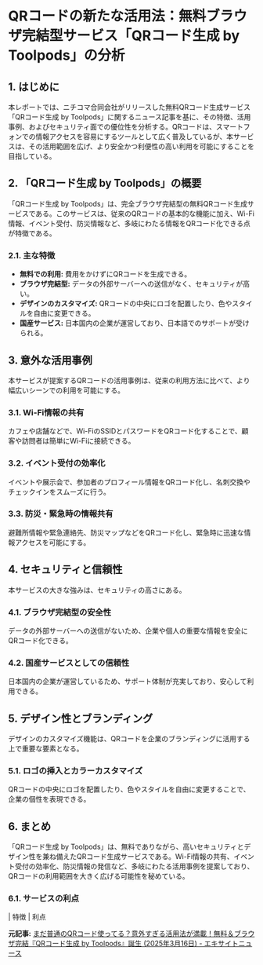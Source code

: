 # QRコードの新たな活用法：無料ブラウザ完結型サービス「QRコード生成 by Toolpods」の分析

## 1. はじめに

本レポートでは、ニチコマ合同会社がリリースした無料QRコード生成サービス「QRコード生成 by Toolpods」に関するニュース記事を基に、その特徴、活用事例、およびセキュリティ面での優位性を分析する。QRコードは、スマートフォンでの情報アクセスを容易にするツールとして広く普及しているが、本サービスは、その活用範囲を広げ、より安全かつ利便性の高い利用を可能にすることを目指している。

## 2. 「QRコード生成 by Toolpods」の概要

「QRコード生成 by Toolpods」は、完全ブラウザ完結型の無料QRコード生成サービスである。このサービスは、従来のQRコードの基本的な機能に加え、Wi-Fi情報、イベント受付、防災情報など、多岐にわたる情報をQRコード化できる点が特徴である。

### 2.1. 主な特徴

* **無料での利用:** 費用をかけずにQRコードを生成できる。
* **ブラウザ完結型:** データの外部サーバーへの送信がなく、セキュリティが高い。
* **デザインのカスタマイズ:** QRコードの中央にロゴを配置したり、色やスタイルを自由に変更できる。
* **国産サービス:** 日本国内の企業が運営しており、日本語でのサポートが受けられる。

## 3. 意外な活用事例

本サービスが提案するQRコードの活用事例は、従来の利用方法に比べて、より幅広いシーンでの利用を可能にする。

### 3.1. Wi-Fi情報の共有

カフェや店舗などで、Wi-FiのSSIDとパスワードをQRコード化することで、顧客や訪問者は簡単にWi-Fiに接続できる。

### 3.2. イベント受付の効率化

イベントや展示会で、参加者のプロフィール情報をQRコード化し、名刺交換やチェックインをスムーズに行う。

### 3.3. 防災・緊急時の情報共有

避難所情報や緊急連絡先、防災マップなどをQRコード化し、緊急時に迅速な情報アクセスを可能にする。

## 4. セキュリティと信頼性

本サービスの大きな強みは、セキュリティの高さにある。

### 4.1. ブラウザ完結型の安全性

データの外部サーバーへの送信がないため、企業や個人の重要な情報を安全にQRコード化できる。

### 4.2. 国産サービスとしての信頼性

日本国内の企業が運営しているため、サポート体制が充実しており、安心して利用できる。

## 5. デザイン性とブランディング

デザインのカスタマイズ機能は、QRコードを企業のブランディングに活用する上で重要な要素となる。

### 5.1. ロゴの挿入とカラーカスタマイズ

QRコードの中央にロゴを配置したり、色やスタイルを自由に変更することで、企業の個性を表現できる。

## 6. まとめ

「QRコード生成 by Toolpods」は、無料でありながら、高いセキュリティとデザイン性を兼ね備えたQRコード生成サービスである。Wi-Fi情報の共有、イベント受付の効率化、防災情報の発信など、多岐にわたる活用事例を提案しており、QRコードの利用範囲を大きく広げる可能性を秘めている。

### 6.1. サービスの利点

| 特徴 | 利点 

**元記事:** [まだ普通のQRコード使ってる？意外すぎる活用法が満載！無料＆ブラウザ完結『QRコード生成 by Toolpods』誕生 (2025年3月16日) - エキサイトニュース](https://www.excite.co.jp/news/article/Prtimes_2025-03-16-82360-14/)
